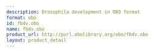 ```yaml
---
description: Drosophila development in OBO format
format: obo
id: fbdv.obo
name: fbdv.obo
product_url: http://purl.obolibrary.org/obo/fbdv.obo
layout: product_detail
---
```

